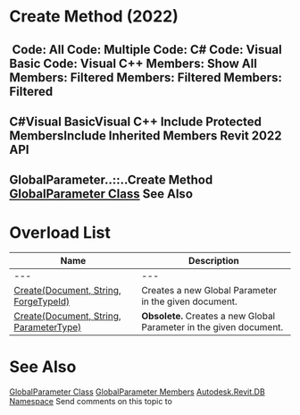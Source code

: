 # Create Method (2022)

﻿
 Code: All Code: Multiple Code: C# Code: Visual Basic Code: Visual C++  Members: Show All Members: Filtered Members: Filtered Members: Filtered   
---  
C#Visual BasicVisual C++
Include Protected MembersInclude Inherited Members
Revit 2022 API  
---  
GlobalParameter..::..Create Method   
[GlobalParameter Class](b0e53a4a-84ad-abb4-358d-9797870f101b.md "GlobalParameter Class") See Also  
---  
# Overload List
| Name | Description |
| --- | --- |
| --- | --- | --- |
| [Create(Document, String, ForgeTypeId)](d3a16d9e-50d0-b1e6-3beb-126356afb73f.md "Create Method \(Document, String, ForgeTypeId\)") | Creates a new Global Parameter in the given document. |
| [Create(Document, String, ParameterType)](57899395-e9df-4066-121d-046ee7a7425e.md "Create Method \(Document, String, ParameterType\)") | **Obsolete.** Creates a new Global Parameter in the given document. |

# See Also
[GlobalParameter Class](b0e53a4a-84ad-abb4-358d-9797870f101b.md "GlobalParameter Class")
[GlobalParameter Members](f7295d7d-563d-dada-cbb9-7c9303927d0c.md "GlobalParameter Members")
[Autodesk.Revit.DB Namespace](87546ba7-461b-c646-cbb1-2cb8f5bff8b2.md "Autodesk.Revit.DB Namespace")
Send comments on this topic to 